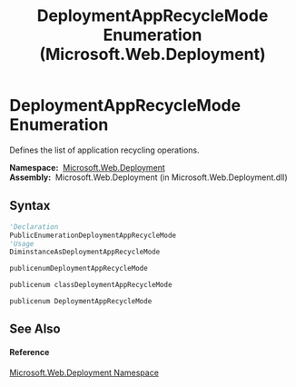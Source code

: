 ﻿---
title: DeploymentAppRecycleMode Enumeration (Microsoft.Web.Deployment)
TOCTitle: DeploymentAppRecycleMode Enumeration
ms:assetid: T:Microsoft.Web.Deployment.DeploymentAppRecycleMode
ms:mtpsurl: https://msdn.microsoft.com/en-us/library/microsoft.web.deployment.deploymentapprecyclemode(v=VS.90)
ms:contentKeyID: 22753911
ms.date: 05/02/2012
mtps_version: v=VS.90
f1_keywords:
- Microsoft.Web.Deployment.DeploymentAppRecycleMode
- Microsoft.Web.Deployment.DeploymentAppRecycleMode.StopAppPool
- Microsoft.Web.Deployment.DeploymentAppRecycleMode.UnloadAppDomain
- Microsoft.Web.Deployment.DeploymentAppRecycleMode.RecycleAppPool
- Microsoft.Web.Deployment.DeploymentAppRecycleMode.StartAppPool
dev_langs:
- CSharp
- JScript
- VB
- c++
api_location:
- Microsoft.Web.Deployment.dll
api_name:
- Microsoft.Web.Deployment.DeploymentAppRecycleMode
- Microsoft.Web.Deployment.DeploymentAppRecycleMode.StopAppPool
- Microsoft.Web.Deployment.DeploymentAppRecycleMode.StartAppPool
- Microsoft.Web.Deployment.DeploymentAppRecycleMode.RecycleAppPool
- Microsoft.Web.Deployment.DeploymentAppRecycleMode.UnloadAppDomain
api_type:
- Managed
topic_type:
- apiref
- kbSyntax
product_family_name: VS
ROBOTS: INDEX,FOLLOW
---

# DeploymentAppRecycleMode Enumeration

Defines the list of application recycling operations.

**Namespace:**  [Microsoft.Web.Deployment](microsoft-web-deployment-namespace.md)  
**Assembly:**  Microsoft.Web.Deployment (in Microsoft.Web.Deployment.dll)

## Syntax

``` vb
'Declaration
PublicEnumerationDeploymentAppRecycleMode
'Usage
DiminstanceAsDeploymentAppRecycleMode
```

``` csharp
publicenumDeploymentAppRecycleMode
```

``` c++
publicenum classDeploymentAppRecycleMode
```

``` jscript
publicenum DeploymentAppRecycleMode
```

## See Also

#### Reference

[Microsoft.Web.Deployment Namespace](microsoft-web-deployment-namespace.md)

